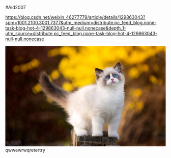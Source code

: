 #Aid2007

https://blog.csdn.net/weixin_46277779/article/details/129863043?spm=1001.2100.3001.7377&utm_medium=distribute.pc_feed_blog.none-task-blog-hot-4-129863043-null-null.nonecase&depth_1-utm_source=distribute.pc_feed_blog.none-task-blog-hot-4-129863043-null-null.nonecase


![](./timg.jpg)qwwewrwqretertry

